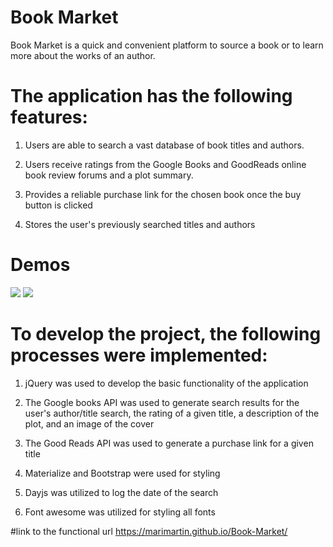 # Book Market

Book Market  is a quick and convenient platform to source a book or to learn more about the works of an author.


# The application has the following features:

1. Users are able to search a vast database of book titles and authors. 

2. Users receive ratings from the Google Books and GoodReads online book review forums and a plot summary.

3. Provides a reliable purchase link for the chosen book once the buy button is clicked

4. Stores the user's previously searched titles and authors

# Demos

<img src="/Assets/images/mobile-demo.gif">
<img src="/Assets/images/desktop-demo.gif">


# To develop the project, the following processes were implemented:

1. jQuery was used to develop the basic functionality of the application

2. The Google books API was used to generate search results for the user's author/title search, the rating of a given title, a description of the plot, and an image of the cover
3. The Good Reads API was used to generate a purchase link for a given title
4. Materialize and Bootstrap were used for styling
5. Dayjs was utilized to log the date of the search
6. Font awesome was utilized for styling all fonts

#link to the functional url
https://marimartin.github.io/Book-Market/
